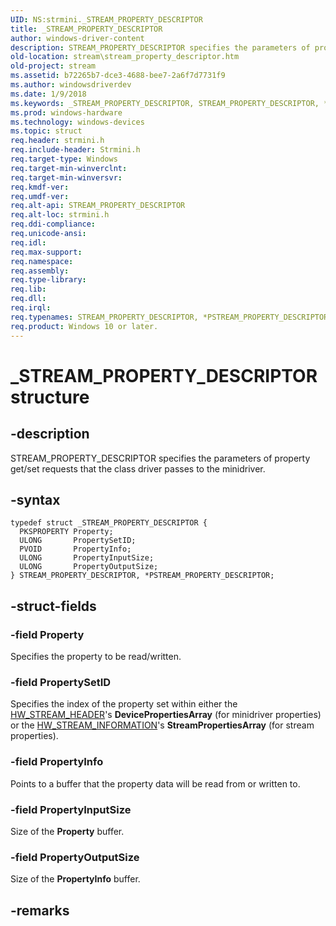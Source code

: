 ```yaml
---
UID: NS:strmini._STREAM_PROPERTY_DESCRIPTOR
title: _STREAM_PROPERTY_DESCRIPTOR
author: windows-driver-content
description: STREAM_PROPERTY_DESCRIPTOR specifies the parameters of property get/set requests that the class driver passes to the minidriver.
old-location: stream\stream_property_descriptor.htm
old-project: stream
ms.assetid: b72265b7-dce3-4688-bee7-2a6f7d7731f9
ms.author: windowsdriverdev
ms.date: 1/9/2018
ms.keywords: _STREAM_PROPERTY_DESCRIPTOR, STREAM_PROPERTY_DESCRIPTOR, *PSTREAM_PROPERTY_DESCRIPTOR
ms.prod: windows-hardware
ms.technology: windows-devices
ms.topic: struct
req.header: strmini.h
req.include-header: Strmini.h
req.target-type: Windows
req.target-min-winverclnt: 
req.target-min-winversvr: 
req.kmdf-ver: 
req.umdf-ver: 
req.alt-api: STREAM_PROPERTY_DESCRIPTOR
req.alt-loc: strmini.h
req.ddi-compliance: 
req.unicode-ansi: 
req.idl: 
req.max-support: 
req.namespace: 
req.assembly: 
req.type-library: 
req.lib: 
req.dll: 
req.irql: 
req.typenames: STREAM_PROPERTY_DESCRIPTOR, *PSTREAM_PROPERTY_DESCRIPTOR
req.product: Windows 10 or later.
---
```


# _STREAM_PROPERTY_DESCRIPTOR structure



## -description
STREAM_PROPERTY_DESCRIPTOR specifies the parameters of property get/set requests that the class driver passes to the minidriver.



## -syntax

````
typedef struct _STREAM_PROPERTY_DESCRIPTOR {
  PKSPROPERTY Property;
  ULONG       PropertySetID;
  PVOID       PropertyInfo;
  ULONG       PropertyInputSize;
  ULONG       PropertyOutputSize;
} STREAM_PROPERTY_DESCRIPTOR, *PSTREAM_PROPERTY_DESCRIPTOR;
````


## -struct-fields

### -field Property

Specifies the property to be read/written.


### -field PropertySetID

Specifies the index of the property set within either the <a href="..\strmini\ns-strmini-_hw_stream_header.md">HW_STREAM_HEADER</a>'s <b>DevicePropertiesArray</b> (for minidriver properties) or the <a href="..\strmini\ns-strmini-_hw_stream_information.md">HW_STREAM_INFORMATION</a>'s <b>StreamPropertiesArray</b> (for stream properties).


### -field PropertyInfo

Points to a buffer that the property data will be read from or written to.


### -field PropertyInputSize

Size of the <b>Property</b> buffer.


### -field PropertyOutputSize

Size of the <b>PropertyInfo</b> buffer.


## -remarks
